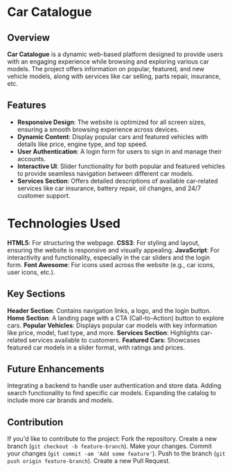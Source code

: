 # Car Catalogue

## Overview
**Car Catalogue** is a dynamic web-based platform designed to provide users with an engaging experience while browsing and exploring various car models. The project offers information on popular, featured, and new vehicle models, along with services like car selling, parts repair, insurance, etc.

## Features
- **Responsive Design**: The website is optimized for all screen sizes, ensuring a smooth browsing experience across devices.
- **Dynamic Content**: Display popular cars and featured vehicles with details like price, engine type, and top speed.
- **User Authentication**: A login form for users to sign in and manage their accounts.
- **Interactive UI**: Slider functionality for both popular and featured vehicles to provide seamless navigation between different car models.
- **Services Section**: Offers detailed descriptions of available car-related services like car insurance, battery repair, oil changes, and 24/7 customer support.

# Technologies Used
**HTML5**: For structuring the webpage.
**CSS3**: For styling and layout, ensuring the website is responsive and visually appealing.
**JavaScript**: For interactivity and functionality, especially in the car sliders and the login form.
**Font Awesome**: For icons used across the website (e.g., car icons, user icons, etc.).

## Key Sections
**Header Section**: Contains navigation links, a logo, and the login button.
**Home Section**: A landing page with a CTA (Call-to-Action) button to explore cars.
**Popular Vehicles**: Displays popular car models with key information like price, model, fuel type, and more.
**Services Section**: Highlights car-related services available to customers.
**Featured Cars**: Showcases featured car models in a slider format, with ratings and prices.

## Future Enhancements
Integrating a backend to handle user authentication and store data.
Adding search functionality to find specific car models.
Expanding the catalog to include more car brands and models.

## Contribution
If you'd like to contribute to the project:
Fork the repository.
Create a new branch (`git checkout -b feature-branch`).
Make your changes.
Commit your changes (`git commit -am 'Add some feature'`).
Push to the branch (`git push origin feature-branch`).
Create a new Pull Request.

